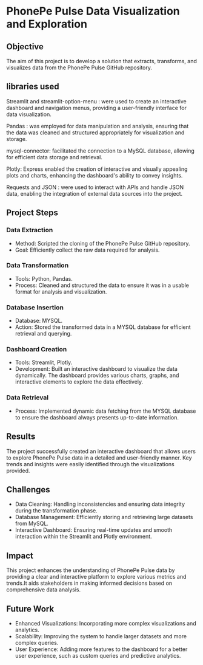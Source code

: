 # PhonePe Pulse Data Visualization and Exploration

## Objective
The aim of this project is to develop a solution that extracts, transforms, and visualizes data from the PhonePe Pulse GitHub repository.

## libraries used

Streamlit and streamlit-option-menu : were used to create an interactive dashboard and navigation menus, providing a user-friendly interface for data visualization.

Pandas : was employed for data manipulation and analysis, ensuring that the data was cleaned and structured appropriately for visualization and storage.

mysql-connector: facilitated the connection to a MySQL database, allowing for efficient data storage and retrieval.

Plotly: Express enabled the creation of interactive and visually appealing plots and charts, enhancing the dashboard's ability to convey insights.

Requests and JSON : were used to interact with APIs and handle JSON data, enabling the integration of external data sources into the project.

## Project Steps

### Data Extraction
- Method: Scripted the cloning of the PhonePe Pulse GitHub repository.
- Goal: Efficiently collect the raw data required for analysis.

### Data Transformation
- Tools: Python, Pandas.
- Process: Cleaned and structured the data to ensure it was in a usable format for analysis and visualization.

### Database Insertion
- Database: MYSQL.
- Action: Stored the transformed data in a MYSQL database for efficient retrieval and querying.


### Dashboard Creation
- Tools: Streamlit, Plotly.
- Development: Built an interactive dashboard to visualize the data dynamically. The dashboard provides various charts, graphs, and interactive elements to explore the data effectively.

### Data Retrieval
- Process: Implemented dynamic data fetching from the MYSQL database to ensure the dashboard always presents up-to-date information.

## Results
The project successfully created an interactive dashboard that allows users to explore PhonePe Pulse data in a detailed and user-friendly manner. Key trends and insights were easily identified through the visualizations provided.

## Challenges
- Data Cleaning: Handling inconsistencies and ensuring data integrity during the transformation phase.
- Database Management: Efficiently storing and retrieving large datasets from MySQL.
- Interactive Dashboard: Ensuring real-time updates and smooth interaction within the Streamlit and Plotly environment.

## Impact
This project enhances the understanding of PhonePe Pulse data by providing a clear and interactive platform to explore various metrics and trends.It aids stakeholders in making informed decisions based on comprehensive data analysis.

## Future Work
- Enhanced Visualizations: Incorporating more complex visualizations and analytics.
- Scalability: Improving the system to handle larger datasets and more complex queries.
- User Experience: Adding more features to the dashboard for a better user experience, such as custom queries and predictive analytics.
